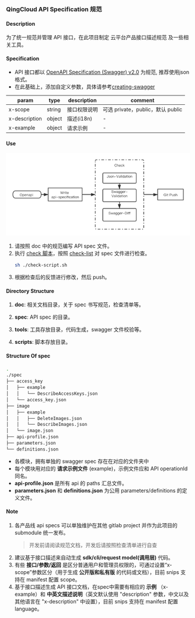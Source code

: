 ### QingCloud API Specification 规范
#### Description
为了统一规范并管理 API 接口，在此项目制定 云平台产品接口描述规范 及一些相关工具。


#### Specification
- API 接口都以 [OpenAPI Specification (Swagger) v2.0](https://swagger.io/specification/v2/) 为规范, 推荐使用json格式。
- 在此基础上，添加自定义参数，具体请参考[creating-swagger](./doc/creating-swagger.md)

| param | type | description | comment |
| --- | --- | --- | --- |
| x-scope | string |接口权限说明 | 可选 private，public，默认 public |
| x-description | object | 描述(i18n) | - |
| x-example | object | 请求示例 | - |

 
#### Use
![](./use.png)
1. 请按照 doc 中的规范编写 API spec 文件。
2. 执行 [check 脚本](./script/README.md)，按照 [check-list](./doc/swagger-checklist.md) 对 spec 文件进行检查。
	```sh
	sh ./check-script.sh
	```
3. 根据检查后的反馈进行修改，然后 push。

<!-- CI
1. 生成 api spec 的 public 版本。
2. 生成 api doc。 -->

 
#### Directory Structure
1. **doc**: 相关文档目录，关于 spec 书写规范，检查清单等。

1. **spec**: API spec 的目录。

1. **tools**: 工具存放目录，代码生成，swagger 文件校验等。

1. **scripts**: 脚本存放目录。


#### Structure Of spec
```sh
.
./spec
├── access_key
│   ├── example
│   │   └── DescribeAccessKeys.json
│   └── access_key.json
├── image
│   ├── example
│   │   ├── DeleteImages.json
│   │   └── DescribeImages.json
│   └── image.json
├── api-profile.json
├── parameters.json
└── definitions.json
```

- 各模块，拥有单独的 swagger spec 存在在对应的文件夹中
- 每个模块用对应的 **请求示例文件** (example)，示例文件应和 API operationId 同名。
- **api-profile.json** 是所有 api 的 paths 汇总文件。
- **parameters.json** 和 **definitions.json** 为公用 parameters/definitions 的定义文件。


#### Note
1. 各产品线 api specs 可以单独维护在其他 gitlab project 并作为此项目的 submodule 统一发布。
    > 开发前请阅读规范文档，开发后请按照检查清单进行自查
1. 建议基于接口描述来自动生成 **sdk/cli/request model(调用层)** 代码。 
1. 有些 **接口/参数/返回** 是区分普通用户和管理员权限的，可通过设置“x-scope”参数区分（用于生成 **公开版和私有版** 的代码或文档），目前 snips 支持在 manifest 配置 scope。
1. 基于接口描述生成 API 接口文档，在spec中需要有相应的 **示例** （x-example）和 **中英文描述说明**（英文默认使用 "description" 参数，中文以及其他语言在 "x-description" 中设置），目前 snips 支持在 manifest 配置 language。
